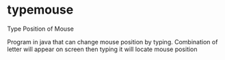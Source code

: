 # typemouse
Type Position of Mouse

Program in java that can change mouse position by typing. Combination of letter will appear on screen then typing it will locate mouse position
